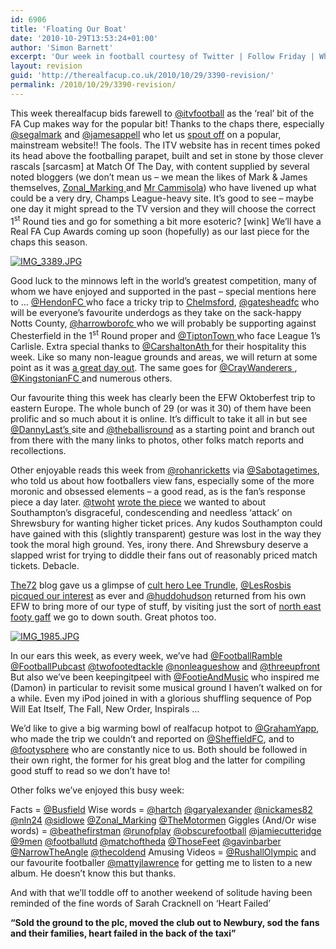 ```yaml
---
id: 6906
title: 'Floating Our Boat'
date: '2010-10-29T13:53:24+01:00'
author: 'Simon Barnett'
excerpt: 'Our week in football courtesy of Twitter | Follow Friday | What we enjoyed this week | keepingitpeel | What''s up next? | Who made us chuckle | Thanks to a few (actually more than a few) | Do have a mooch round the site'
layout: revision
guid: 'http://therealfacup.co.uk/2010/10/29/3390-revision/'
permalink: /2010/10/29/3390-revision/
---
```


This week therealfacup bids farewell to [@itvfootball](http://twitter.com/itvfootball) as the ‘real’ bit of the FA Cup makes way for the popular bit! Thanks to the chaps there, especially [@segalmark](http://twitter.com/segalmark) and [@jamesappell](http://twitter.com/jamesappell) who let us [spout off](http://www.itv.com/sport/football/facup/) on a popular, mainstream website!! The fools. The ITV website has in recent times poked its head above the footballing parapet, built and set in stone by those clever rascals \[sarcasm\] at Match Of The Day, with content supplied by several noted bloggers (we don’t mean us – we mean the likes of Mark &amp; James themselves, [Zonal\_Marking ](http://twitter.com/zonal_marking)and [Mr Cammisola](http://twitter.com/rcammisola)) who have livened up what could be a very dry, Champs League-heavy site. It’s good to see – maybe one day it might spread to the TV version and they will choose the correct 1<sup>st</sup> Round ties and go for something a bit more esoteric? \[wink\] We’ll have a Real FA Cup Awards coming up soon (hopefully) as our last piece for the chaps this season.

[![IMG_3389.JPG](http://lh6.ggpht.com/_3L4_Y2OBz2M/TIgaRvBbcSI/AAAAAAAAChw/YeopqMjerY8/IMG_3389.JPG?imgmax=200)](http://lh6.ggpht.com/_3L4_Y2OBz2M/TIgaRvBbcSI/AAAAAAAAChw/YeopqMjerY8/IMG_3389.JPG?imgmax=640)

Good luck to the minnows left in the world’s greatest competition, many of whom we have enjoyed and supported in the past – special mentions here to … [@HendonFC ](http://twitter.com/hendonfc)who face a tricky trip to [Chelmsford](http://twitter.com/ccfcupdates), [@gatesheadfc](http://twitter.com/gatesheadfc) who will be everyone’s favourite underdogs as they take on the sack-happy Notts County, [@harrowborofc ](http://twitter.com/harrowborofc)who we will probably be supporting against Chesterfield in the 1<sup>st</sup> Round proper and [@TiptonTown ](http://twitter.com/tiptontownfc)who face League 1’s Carlisle. Extra special thanks to [@CarshaltonAth ](http://twitter.com/carshaltonath)for their hospitality this week. Like so many non-league grounds and areas, we will return at some point as it was [a great day out](http://therealfacup.co.uk/2010/10/24/hope/). The same goes for [@CrayWanderers ](http://twitter.com/craywanderers), [@KingstonianFC ](http://twitter.com/kingstonianfc) and numerous others.

Our favourite thing this week has clearly been the EFW Oktoberfest trip to eastern Europe. The whole bunch of 29 (or was it 30) of them have been prolific and so much about it is online. It’s difficult to take it all in but see [@DannyLast’s ](http://twitter.com/dannylast)site and [@theballisround](http://twitter.com/theballisround) as a starting point and branch out from there with the many links to photos, other folks match reports and recollections.

Other enjoyable reads this week from [@rohanricketts](http://twitter.com/rohanricketts) via [@Sabotagetimes](http://twitter.com/sabotagetimes), who told us about how footballers view fans, especially some of the more moronic and obsessed elements – a good read, as is the fan’s response piece a day later. [@twoht](http://twitter.com/twoht) [wrote the piece](http://www.twohundredpercent.net/?p=9636) we wanted to about Southampton’s disgraceful, condescending and needless ‘attack’ on Shrewsbury for wanting higher ticket prices. Any kudos Southampton could have gained with this (slightly transparent) gesture was lost in the way they took the moral high ground. Yes, irony there. And Shrewsbury deserve a slapped wrist for trying to diddle their fans out of reasonably priced match tickets. Debacle.

[The72](http://twitter.com/the72football) blog gave us a glimpse of [cult hero Lee Trundle](http://theseventytwo.com/?p=471), [@LesRosbis](http://twitter.com/lesrosbifs) [picqued our interest](http://lesrosbifs.net/) as ever and [@huddohudson](http://twitter.com/huddohudson) returned from his own EFW to bring more of our type of stuff, by visiting just the sort of [north east footy gaff](http://ganninaway.blogspot.com/) we go to down south. Great photos too.

[![IMG_1985.JPG](http://lh3.ggpht.com/_3L4_Y2OBz2M/S6lQiWfAPKI/AAAAAAAACBU/m7niK2drIfU/IMG_1985.JPG?imgmax=200)](http://lh3.ggpht.com/_3L4_Y2OBz2M/S6lQiWfAPKI/AAAAAAAACBU/m7niK2drIfU/IMG_1985.JPG?imgmax=640)

In our ears this week, as every week, we’ve had [@FootballRamble](http://twitter.com/footballramble) [@FootballPubcast](http://twitter.com/footballpubcast) [@twofootedtackle](http://twitter.com/twofootedtackle) [@nonleagueshow](http://twitter.com/nonleagueshow) and [@threeupfront](http://twitter.com/threeupfront) But also we’ve been keepingitpeel with [@FootieAndMusic](http://twitter.com/footieandmusic) who inspired me (Damon) in particular to revisit some musical ground I haven’t walked on for a while. Even my iPod joined in with a glorious shuffling sequence of Pop Will Eat Itself, The Fall, New Order, Inspirals …

We’d like to give a big warming bowl of realfacup hotpot to [@GrahamYapp](http://twitter.com/grahamyapp), who made the trip we couldn’t and reported on [@SheffieldFC](http://twitter.com/sheffieldfc), and to [@footysphere](http://twitter.com/footysphere) who are constantly nice to us. Both should be followed in their own right, the former for his great blog and the latter for compiling good stuff to read so we don’t have to!

Other folks we’ve enjoyed this busy week:

Facts = [@Busfield](http://twitter.com/busfield) Wise words = [@hartch](http://twitter.com/hartch) [@garyalexander](http://twitter.com/garyalexander) [@nickames82](http://twitter.com/nickames82) [@nln24](http://twitter.com/nln24) [@sidlowe](http://twitter.com/sidlowe) [@Zonal\_Marking](http://twitter.com/zonal_marking) [@TheMotormen](http://twitter.com/themotormen) Giggles (And/Or wise words) = [@beathefirstman](http://twitter.com/beatthefirstman) [@runofplay](http://twitter.com/runofplay) [@obscurefootball](http://twitter.com/obscurefootball) [@jamiecutteridge](http://twitter.com/jamiecutteridge) [@9men](http://twitter.com/9men) [@footballutd](http://twitter.com/footballutd) [@matchoftheda](http://twitter.com/matchoftheda) [@ThoseFeet](http://twitter.com/thosefeet) [@gavinbarber](http://twitter.com/gavinbarber) [@NarrowTheAngle](http://twitter.com/narrowtheangle) [@thecoldend](http://twitter.com/thecoldend) Amusing Videos = [@RushallOlympic](http://twitter.com/rushallolympic) and our favourite footballer [@mattyjlawrence](http://twitter.com/mattyjlawrence) for getting me to listen to a new album. He doesn’t know this but thanks.

And with that we’ll toddle off to another weekend of solitude having been reminded of the fine words of Sarah Cracknell on ‘Heart Failed’

**“Sold the ground to the plc, moved the club out to Newbury, sod the fans and their families, heart failed in the back of the taxi”**